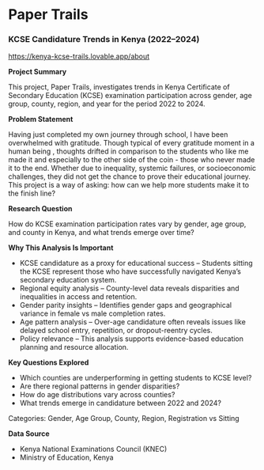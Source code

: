 # **Paper Trails**
### KCSE Candidature Trends in Kenya (2022–2024)
https://kenya-kcse-trails.lovable.app/about

**Project Summary**

This project, Paper Trails, investigates trends in Kenya Certificate of Secondary Education (KCSE) examination participation across gender, age group, county, region, and year for the period 2022 to 2024.

**Problem Statement**

Having just completed my own journey through school, I have been overwhelmed with gratitude. Though typical of every gratitude moment in a human being , thoughts drifted in comparison to the students who like me made it and especially to the other side of the coin - those who never made it to the end. Whether due to inequality, systemic failures, or socioeconomic challenges, they did not get the chance to prove their educational journey. This project is a way of asking: how can we help more students make it to the finish line?

**Research Question**

How do KCSE examination participation rates vary by gender, age group, and county in Kenya, and what trends emerge over time?

**Why This Analysis Is Important**
- KCSE candidature as a proxy for educational success – Students sitting the KCSE represent those who have successfully navigated Kenya’s secondary education system.
- Regional equity analysis – County-level data reveals disparities and inequalities in access and retention.
- Gender parity insights – Identifies gender gaps and geographical variance in female vs male completion rates.
- Age pattern analysis – Over-age candidature often reveals issues like delayed school entry, repetition, or dropout-reentry cycles.
- Policy relevance – This analysis supports evidence-based education planning and resource allocation.

**Key Questions Explored**
- Which counties are underperforming in getting students to KCSE level?
- Are there regional patterns in gender disparities?
- How do age distributions vary across counties?
- What trends emerge in candidature between 2022 and 2024?


Categories: Gender, Age Group, County, Region, Registration vs Sitting

**Data Source**
- Kenya National Examinations Council (KNEC)
- Ministry of Education, Kenya
